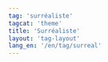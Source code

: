 ```yaml
---
tag: 'surréaliste'
tagcat: 'theme'
title: 'Surréaliste'
layout: 'tag-layout'
lang_en: '/en/tag/surreal'
---
```

